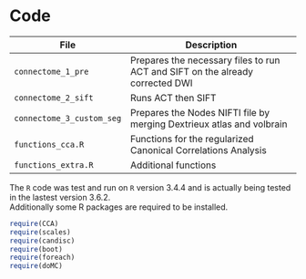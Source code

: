 # Code  

| **File**  | **Description**  |
|---|---|
| `connectome_1_pre`  |  Prepares the necessary files to run ACT and SIFT on the already corrected DWI |
| `connectome_2_sift`  | Runs ACT then SIFT  |
| `connectome_3_custom_seg`  | Prepares the Nodes NIFTI file by merging Dextrieux atlas and volbrain  |
| `functions_cca.R`  | Functions for the regularized Canonical Correlations Analysis  |
| `functions_extra.R`  | Additional functions  |

The `R` code was test and run on `R` version 3.4.4 and is actually being tested in the lastest version 3.6.2.  
Additionally some R packages are required to be installed.  

``` R
require(CCA)
require(scales)
require(candisc)
require(boot)
require(foreach)
require(doMC)
````
